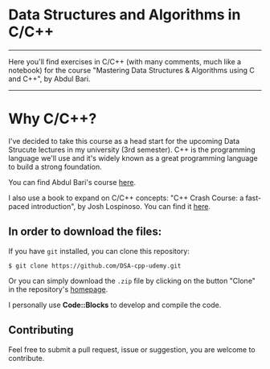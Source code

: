 # Data Structures and Algorithms in C/C++

---

Here you'll find exercises in C/C++ (with many comments, much like a notebook) for the course "Mastering Data Structures &amp; Algorithms using C and C++", by Abdul Bari.

---

# Why C/C++?

I've decided to take this course as a head start for the upcoming Data Strucute lectures in my university (3rd semester). C++ is the programming language we'll use and it's widely known as a great programming language to build a strong foundation.

You can find Abdul Bari's course [here](https://www.udemy.com/course/datastructurescncpp/).

I also use a book to expand on C/C++ concepts: "C++ Crash Course: a fast-paced introduction", by Josh Lospinoso. You can find it [here](https://www.amazon.com.br/C-Crash-Course-Josh-Lospinoso/dp/1593278888/ref=sr_1_1?__mk_pt_BR=%C3%85M%C3%85%C5%BD%C3%95%C3%91&dchild=1&keywords=c%2B%2B+crash+course+josh&qid=1607734307&s=digital-text&sr=1-1-catcorr).

## In order to download the files:

If you have `git` installed, you can clone this repository:

```console
$ git clone https://github.com/DSA-cpp-udemy.git
```

Or you can simply download the `.zip` file by clicking on the button "Clone" in the repository's [homepage](https://github.com/DSA-cpp-udemy).

I personally use **Code::Blocks** to develop and compile the code.

## Contributing

Feel free to submit a pull request, issue or suggestion, you are welcome to contribute.
